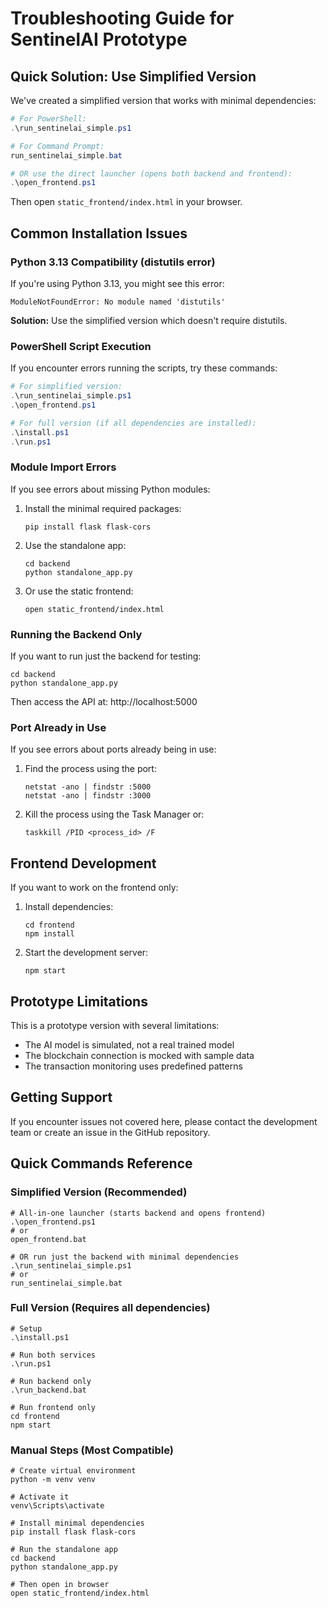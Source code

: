 # Troubleshooting Guide for SentinelAI Prototype

## Quick Solution: Use Simplified Version

We've created a simplified version that works with minimal dependencies:

```powershell
# For PowerShell:
.\run_sentinelai_simple.ps1

# For Command Prompt:
run_sentinelai_simple.bat

# OR use the direct launcher (opens both backend and frontend):
.\open_frontend.ps1
```

Then open `static_frontend/index.html` in your browser.

## Common Installation Issues

### Python 3.13 Compatibility (distutils error)

If you're using Python 3.13, you might see this error:
```
ModuleNotFoundError: No module named 'distutils'
```

**Solution:** Use the simplified version which doesn't require distutils.

### PowerShell Script Execution

If you encounter errors running the scripts, try these commands:

```powershell
# For simplified version:
.\run_sentinelai_simple.ps1
.\open_frontend.ps1

# For full version (if all dependencies are installed):
.\install.ps1
.\run.ps1
```

### Module Import Errors

If you see errors about missing Python modules:

1. Install the minimal required packages:
   ```
   pip install flask flask-cors
   ```

2. Use the standalone app:
   ```
   cd backend
   python standalone_app.py
   ```

3. Or use the static frontend:
   ```
   open static_frontend/index.html
   ```

### Running the Backend Only

If you want to run just the backend for testing:

```
cd backend
python standalone_app.py
```

Then access the API at: http://localhost:5000

### Port Already in Use

If you see errors about ports already being in use:

1. Find the process using the port:
   ```
   netstat -ano | findstr :5000
   netstat -ano | findstr :3000
   ```

2. Kill the process using the Task Manager or:
   ```
   taskkill /PID <process_id> /F
   ```

## Frontend Development

If you want to work on the frontend only:

1. Install dependencies:
   ```
   cd frontend
   npm install
   ```

2. Start the development server:
   ```
   npm start
   ```

## Prototype Limitations

This is a prototype version with several limitations:

- The AI model is simulated, not a real trained model
- The blockchain connection is mocked with sample data
- The transaction monitoring uses predefined patterns

## Getting Support

If you encounter issues not covered here, please contact the development team or create an issue in the GitHub repository.

## Quick Commands Reference

### Simplified Version (Recommended)
```
# All-in-one launcher (starts backend and opens frontend)
.\open_frontend.ps1
# or
open_frontend.bat

# OR run just the backend with minimal dependencies
.\run_sentinelai_simple.ps1
# or
run_sentinelai_simple.bat
```

### Full Version (Requires all dependencies)
```
# Setup
.\install.ps1

# Run both services
.\run.ps1

# Run backend only
.\run_backend.bat

# Run frontend only
cd frontend
npm start
```

### Manual Steps (Most Compatible)
```
# Create virtual environment
python -m venv venv

# Activate it
venv\Scripts\activate

# Install minimal dependencies
pip install flask flask-cors

# Run the standalone app
cd backend
python standalone_app.py

# Then open in browser
open static_frontend/index.html
```
